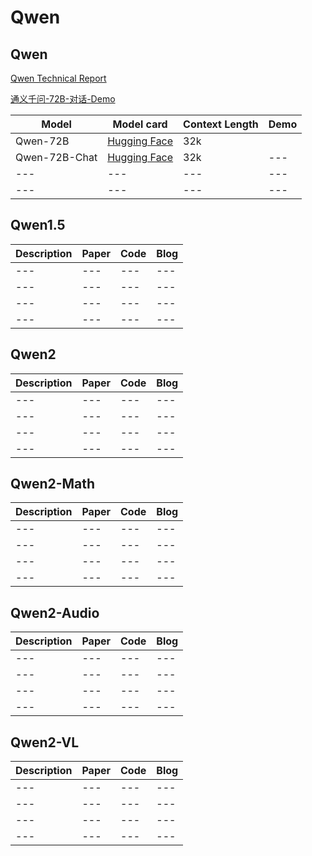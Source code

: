 # Qwen

## Qwen

[Qwen Technical Report](https://arxiv.org/abs/2309.16609)

[通义千问-72B-对话-Demo](https://modelscope.cn/studios/qwen/Qwen-72B-Chat-Demo/summary)

| Model | Model card | Context Length | Demo |
| --- | --- | --- | --- |  
| Qwen-72B | [Hugging Face](https://huggingface.co/Qwen/Qwen-72B) | 32k |  |  
| Qwen-72B-Chat | [Hugging Face](https://huggingface.co/Qwen/Qwen-72B-Chat) | 32k | --- |  
| --- | --- | --- | --- |  
| --- | --- | --- | --- |  

## Qwen1.5
| Description| Paper | Code | Blog |
| --- | --- | --- | --- |  
| --- | --- | --- | --- |  
| --- | --- | --- | --- |  
| --- | --- | --- | --- |  
| --- | --- | --- | --- |  

## Qwen2
| Description| Paper | Code | Blog |
| --- | --- | --- | --- |  
| --- | --- | --- | --- |  
| --- | --- | --- | --- |  
| --- | --- | --- | --- |  
| --- | --- | --- | --- |  

## Qwen2-Math
| Description| Paper | Code | Blog |
| --- | --- | --- | --- |  
| --- | --- | --- | --- |  
| --- | --- | --- | --- |  
| --- | --- | --- | --- |  
| --- | --- | --- | --- |  

## Qwen2-Audio
| Description| Paper | Code | Blog |
| --- | --- | --- | --- |  
| --- | --- | --- | --- |  
| --- | --- | --- | --- |  
| --- | --- | --- | --- |  
| --- | --- | --- | --- |  

## Qwen2-VL
| Description| Paper | Code | Blog |
| --- | --- | --- | --- |  
| --- | --- | --- | --- |  
| --- | --- | --- | --- |  
| --- | --- | --- | --- |  
| --- | --- | --- | --- |  
